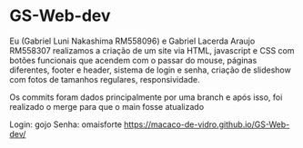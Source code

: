 # GS-Web-dev

Eu (Gabriel Luni Nakashima RM558096) e Gabriel Lacerda Araujo RM558307 realizamos a criação de um site via HTML, javascript e CSS com botões funcionais que acendem com o passar do mouse, páginas diferentes, footer e header, sistema de login e senha, criação de slideshow com fotos de tamanhos regulares, responsividade.

Os commits foram dados principalmente por uma branch e após isso, foi realizado o merge para que o main fosse atualizado

Login: gojo 
Senha: omaisforte
https://macaco-de-vidro.github.io/GS-Web-dev/
